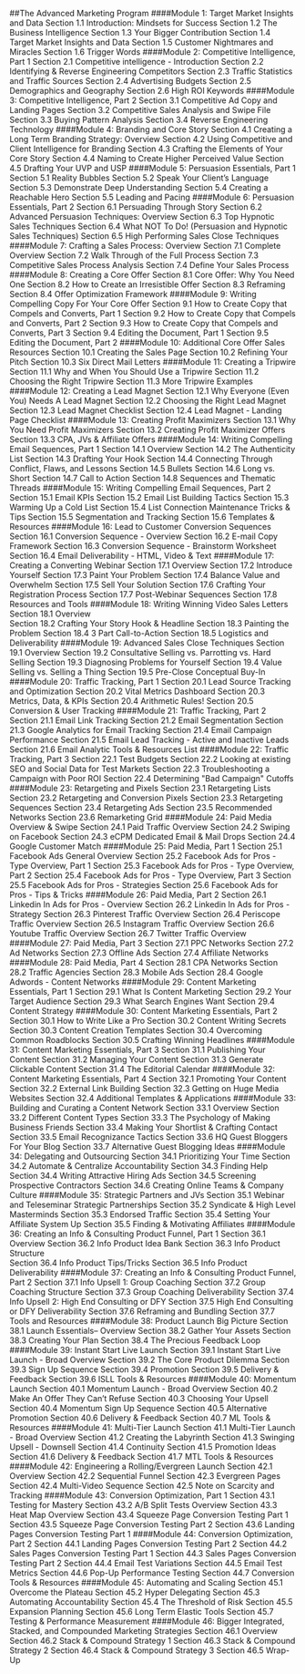 ##The Advanced Marketing Program
####Module 1: Target Market Insights and Data
Section 1.1 Introduction: Mindsets for Success
Section 1.2 The Business Intelligence
Section 1.3 Your Bigger Contribution
Section 1.4 Target Market Insights and Data
Section 1.5 Customer Nightmares and Miracles
Section 1.6 Trigger Words
####Module 2: Competitive Intelligence, Part 1
Section 2.1 Competitive intelligence - Introduction
Section 2.2 Identifying & Reverse Engineering Competitors
Section 2.3 Traffic Statistics and Traffic Sources
Section 2.4 Advertising Budgets
Section 2.5 Demographics and Geography
Section 2.6 High ROI Keywords
####Module 3: Competitive Intelligence, Part 2
Section 3.1 Competitive Ad Copy and Landing Pages
Section 3.2 Competitive Sales Analysis and Swipe File
Section 3.3 Buying Pattern Analysis
Section 3.4 Reverse Engineering Technology
####Module 4: Branding and Core Story
Section 4.1 Creating a Long Term Branding Strategy: Overview
Section 4.2 Using Competitive and Client Intelligence for Branding
Section 4.3 Crafting the Elements of Your Core Story
Section 4.4 Naming to Create Higher Perceived Value
Section 4.5 Drafting Your UVP and USP
####Module 5: Persuasion Essentials, Part 1
Section 5.1 Reality Bubbles
Section 5.2 Speak Your Client’s Language
Section 5.3 Demonstrate Deep Understanding
Section 5.4 Creating a Reachable Hero
Section 5.5 Leading and Pacing
####Module 6: Persuasion Essentials, Part 2
Section 6.1 Persuading Through Story
Section 6.2 Advanced Persuasion Techniques: Overview
Section 6.3 Top Hypnotic Sales Techniques
Section 6.4 What NOT To Do! (Persuasion and Hypnotic Sales Techniques)
Section 6.5 High Performing Sales Close Techniques
####Module 7: Crafting a Sales Process: Overview
Section 7.1 Complete Overview
Section 7.2 Walk Through of the Full Process
Section 7.3 Competitive Sales Process Analysis
Section 7.4 Define Your Sales Process
####Module 8: Creating a Core Offer
Section 8.1 Core Offer: Why You Need One
Section 8.2 How to Create an Irresistible Offer
Section 8.3 Reframing
Section 8.4 Offer Optimization Framework
####Module 9: Writing Compelling Copy For Your Core Offer
Section 9.1 How to Create Copy that Compels and Converts, Part 1
Section 9.2 How to Create Copy that Compels and Converts, Part 2
Section 9.3 How to Create Copy that Compels and Converts, Part 3
Section 9.4 Editing the Document, Part 1
Section 9.5 Editing the Document, Part 2
####Module 10: Additional Core Offer Sales Resources
Section 10.1 Creating the Sales Page
Section 10.2 Refining Your Pitch
Section 10.3 Six Direct Mail Letters
####Module 11: Creating a Tripwire
Section 11.1 Why and When You Should Use a Tripwire
Section 11.2 Choosing the Right Tripwire
Section 11.3 More Tripwire Examples
####Module 12: Creating a Lead Magnet
Section 12.1 Why Everyone (Even You) Needs A Lead Magnet
Section 12.2 Choosing the Right Lead Magnet
Section 12.3 Lead Magnet Checklist
Section 12.4 Lead Magnet - Landing Page Checklist
####Module 13: Creating Profit Maximizers
Section 13.1 Why You Need Profit Maximizers
Section 13.2 Creating Profit Maximizer Offers
Section 13.3 CPA, JVs & Affiliate Offers
####Module 14: Writing Compelling Email Sequences, Part 1
Section 14.1 Overview
Section 14.2 The Authenticity List
Section 14.3 Drafting Your Hook
Section 14.4 Connecting Through Conflict, Flaws, and Lessons
Section 14.5 Bullets
Section 14.6 Long vs. Short
Section 14.7 Call to Action
Section 14.8 Sequences and Thematic Threads
####Module 15: Writing Compelling Email Sequences, Part 2
Section 15.1 Email KPIs
Section 15.2 Email List Building Tactics
Section 15.3 Warming Up a Cold List
Section 15.4 List Connection Maintenance Tricks & Tips
Section 15.5 Segmentation and Tracking
Section 15.6 Templates & Resources
####Module 16: Lead to Customer Conversion Sequences
Section 16.1 Conversion Sequence  - Overview
Section 16.2 E-mail Copy Framework
Section 16.3 Conversion Sequence - Brainstorm Worksheet
Section 16.4 Email Deliverability - HTML, Video & Text
####Module 17: Creating a Converting Webinar
Section 17.1 Overview
Section 17.2 Introduce Yourself
Section 17.3 Paint Your Problem
Section 17.4 Balance Value and Overwhelm
Section 17.5 Sell Your Solution
Section 17.6 Crafting Your Registration Process
Section 17.7 Post-Webinar Sequences
Section 17.8 Resources and Tools
####Module 18: Writing Winning Video Sales Letters
Section 18.1 Overview  
Section 18.2 Crafting Your Story Hook & Headline
Section 18.3 Painting the Problem
Section 18.4 3 Part Call-to-Action
Section 18.5 Logistics and Deliverability
####Module 19: Advanced Sales Close Techniques
Section 19.1 Overview
Section 19.2 Consultative Selling vs. Parrotting vs. Hard Selling
Section 19.3 Diagnosing Problems for Yourself
Section 19.4 Value Selling vs. Selling a Thing
Section 19.5 Pre-Close Conceptual Buy-In
####Module 20: Traffic Tracking, Part 1
Section 20.1 Lead Source Tracking and Optimization
Section 20.2 Vital Metrics Dashboard
Section 20.3 Metrics, Data, & KPIs
Section 20.4 Arithmetic Rules!
Section 20.5 Conversion & User Tracking
####Module 21: Traffic Tracking, Part 2
Section 21.1 Email Link Tracking
Section 21.2 Email Segmentation
Section 21.3 Google Analytics for Email Tracking
Section 21.4 Email Campaign Performance
Section 21.5 Email Lead Tracking - Active and Inactive Leads
Section 21.6 Email Analytic Tools & Resources List
####Module 22: Traffic Tracking, Part 3
Section 22.1 Test Budgets
Section 22.2 Looking at existing SEO and Social Data for Test Markets
Section 22.3 Troubleshooting a Campaign with Poor ROI
Section 22.4 Determining "Bad Campaign" Cutoffs
####Module 23: Retargeting and Pixels
Section 23.1 Retargeting Lists
Section 23.2 Retargeting and Conversion Pixels
Section 23.3 Retargeting Sequences
Section 23.4 Retargeting Ads
Section 23.5 Recommended Networks
Section 23.6 Remarketing Grid
####Module 24: Paid Media Overview & Swipe
Section 24.1 Paid Traffic Overview
Section 24.2 Swiping on Facebook
Section 24.3 eCPM Dedicated Email & Mail Drops
Section 24.4 Google Customer Match
####Module 25: Paid Media, Part 1
Section 25.1 Facebook Ads General Overview
Section 25.2 Facebook Ads for Pros - Type Overview, Part 1
Section 25.3 Facebook Ads for Pros - Type Overview, Part 2
Section 25.4 Facebook Ads for Pros - Type Overview, Part 3
Section 25.5 Facebook Ads for Pros - Strategies
Section 25.6 Facebook Ads for Pros - Tips & Tricks
####Module 26: Paid Media, Part 2
Section 26.1 Linkedin In Ads for Pros - Overview
Section 26.2 Linkedin In Ads for Pros - Strategy
Section 26.3 Pinterest Traffic Overview
Section 26.4 Periscope Traffic Overview
Section 26.5 Instagram Traffic Overview
Section 26.6 Youtube Traffic Overview
Section 26.7 Twitter Traffic Overview
####Module 27: Paid Media, Part 3
Section 27.1 PPC Networks
Section 27.2 Ad Networks
Section 27.3 Offline Ads
Section 27.4 Affiliate Networks
####Module 28: Paid Media, Part 4
Section 28.1 CPA Networks
Section 28.2 Traffic Agencies
Section 28.3 Mobile Ads
Section 28.4 Google Adwords - Content Networks
####Module 29: Content Marketing Essentials, Part 1
Section 29.1 What Is Content Marketing
Section 29.2 Your Target Audience
Section 29.3 What Search Engines Want
Section 29.4 Content Strategy
####Module 30: Content Marketing Essentials, Part 2
Section 30.1 How to Write Like a Pro
Section 30.2 Content Writing Secrets
Section 30.3 Content Creation Templates
Section 30.4 Overcoming Common Roadblocks
Section 30.5 Crafting Winning Headlines
####Module 31: Content Marketing Essentials, Part 3
Section 31.1 Publishing Your Content
Section 31.2 Managing Your Content
Section 31.3 Generate Clickable Content
Section 31.4 The Editorial Calendar
####Module 32: Content Marketing Essentials, Part 4
Section 32.1 Promoting Your Content
Section 32.2 External Link Building
Section 32.3 Getting on Huge Media Websites
Section 32.4 Additional Templates & Applications
####Module 33: Building and Curating a Content Network
Section 33.1 Overview
Section 33.2 Different Content Types
Section 33.3 The Psychology of Making Business Friends
Section 33.4 Making Your Shortlist & Crafting Contact
Section 33.5 Email Recognizance Tactics
Section 33.6 HQ Guest Bloggers For Your Blog
Section 33.7 Alternative Guest Blogging Ideas
####Module 34: Delegating and Outsourcing
Section 34.1 Prioritizing Your Time
Section 34.2 Automate & Centralize Accountability
Section 34.3 Finding Help
Section 34.4 Writing Attractive Hiring Ads
Section 34.5 Screening Prospective Contractors
Section 34.6 Creating Online Teams & Company Culture
####Module 35: Strategic Partners and JVs
Section 35.1 Webinar and Teleseminar Strategic Partnerships
Section 35.2 Syndicate & High Level Masterminds
Section 35.3 Endorsed Traffic
Section 35.4 Setting Your Affiliate System Up
Section 35.5 Finding & Motivating Affiliates
####Module 36: Creating an Info & Consulting Product Funnel, Part 1
Section 36.1 Overview
Section 36.2 Info Product Idea Bank
Section 36.3 Info Product Structure  
Section 36.4 Info Product Tips/Tricks
Section 36.5 Info Product Deliverability
####Module 37: Creating an Info & Consulting Product Funnel, Part 2
Section 37.1 Info Upsell 1: Group Coaching
Section 37.2 Group Coaching Structure
Section 37.3 Group Coaching Deliverability
Section 37.4 Info Upsell 2: High End Consulting or DFY
Section 37.5 High End Consulting or DFY Deliverability
Section 37.6 Reframing and Bundling
Section 37.7 Tools and Resources
####Module 38: Product Launch Big Picture
Section 38.1 Launch Essentials– Overview
Section 38.2 Gather Your Assets
Section 38.3 Creating Your Plan
Section 38.4 The Precious Feedback Loop
####Module 39: Instant Start Live Launch
Section 39.1 Instant Start Live Launch - Broad Overview
Section 39.2 The Core Product Dilemma
Section 39.3 Sign Up Sequence
Section 39.4 Promotion
Section 39.5 Delivery & Feedback
Section 39.6 ISLL Tools & Resources
####Module 40: Momentum Launch
Section 40.1 Momentum Launch - Broad Overview
Section 40.2 Make An Offer They Can’t Refuse
Section 40.3 Choosing Your Upsell
Section 40.4 Momentum Sign Up Sequence
Section 40.5 Alternative Promotion
Section 40.6 Delivery & Feedback
Section 40.7 ML Tools & Resources
####Module 41: Multi-Tier Launch
Section 41.1 Multi-Tier Launch - Broad Overview
Section 41.2 Creating the Labyrinth
Section 41.3 Swinging Upsell - Downsell
Section 41.4 Continuity
Section 41.5 Promotion Ideas
Section 41.6 Delivery & Feedback
Section 41.7 MTL Tools & Resources
####Module 42: Engineering a Rolling/Evergreen Launch
Section 42.1 Overview
Section 42.2 Sequential Funnel
Section 42.3 Evergreen Pages
Section 42.4 Multi-Video Sequence
Section 42.5 Note on Scarcity and Tracking
####Module 43: Conversion Optimization, Part 1
Section 43.1 Testing for Mastery
Section 43.2 A/B Split Tests Overview
Section 43.3 Heat Map Overview
Section 43.4 Squeeze Page Conversion Testing Part 1
Section 43.5 Squeeze Page Conversion Testing Part 2
Section 43.6 Landing Pages Conversion Testing Part 1
####Module 44: Conversion Optimization, Part 2
Section 44.1 Landing Pages Conversion Testing Part 2
Section 44.2 Sales Pages Conversion Testing Part 1
Section 44.3 Sales Pages Conversion Testing Part 2
Section 44.4 Email Test Variations
Section 44.5 Email Test Metrics
Section 44.6 Pop-Up Performance Testing
Section 44.7 Conversion Tools & Resources
####Module 45: Automating and Scaling
Section 45.1 Overcome the Plateau
Section 45.2 Hyper Delegating
Section 45.3 Automating Accountability
Section 45.4 The Threshold of Risk
Section 45.5 Expansion Planning
Section 45.6 Long Term Elastic Tools
Section 45.7 Testing & Performance Measurement
####Module 46: Bigger Integrated, Stacked, and Compounded Marketing Strategies
Section 46.1 Overview
Section 46.2 Stack & Compound Strategy 1
Section 46.3 Stack & Compound Strategy 2
Section 46.4 Stack & Compound Strategy 3
Section 46.5 Wrap-Up